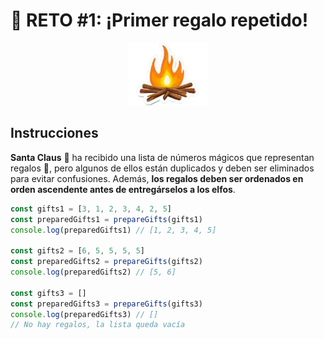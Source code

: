 # :date: RETO #1: ¡Primer regalo repetido!

<p align="center">
  <a href="https://adventjs.dev/es/challenges/2024/1">
    <img src="../../assets/2024/challenge01.webp" height="100" />
  </a>
 </p>


## Instrucciones

**Santa Claus** 🎅 ha recibido una lista de números mágicos que representan regalos 🎁, pero algunos de ellos están duplicados y deben ser eliminados para evitar confusiones. Además, **los regalos deben ser ordenados en orden ascendente antes de entregárselos a los elfos**.

```js
const gifts1 = [3, 1, 2, 3, 4, 2, 5]
const preparedGifts1 = prepareGifts(gifts1)
console.log(preparedGifts1) // [1, 2, 3, 4, 5]

const gifts2 = [6, 5, 5, 5, 5]
const preparedGifts2 = prepareGifts(gifts2)
console.log(preparedGifts2) // [5, 6]

const gifts3 = []
const preparedGifts3 = prepareGifts(gifts3)
console.log(preparedGifts3) // []
// No hay regalos, la lista queda vacía
```
